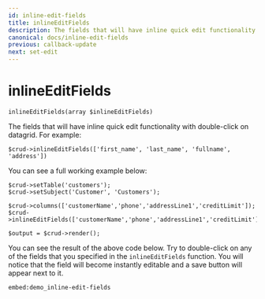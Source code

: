 ```yaml
---
id: inline-edit-fields
title: inlineEditFields
description: The fields that will have inline quick edit functionality with double-click on datagrid.
canonical: docs/inline-edit-fields
previous: callback-update
next: set-edit
---
```


# inlineEditFields

<pre><code class="language-php">inlineEditFields(array $inlineEditFields)</code></pre>

The fields that will have inline quick edit functionality with double-click on datagrid. For example:
<pre><code class="language-php">$crud->inlineEditFields(['first_name', 'last_name', 'fullname', 'address'])</code></pre>

You can see a full working example below:
<pre><code class="language-php">$crud->setTable('customers');
$crud->setSubject('Customer', 'Customers');

$crud->columns(['customerName','phone','addressLine1','creditLimit']);
$crud->inlineEditFields(['customerName','phone','addressLine1','creditLimit']);

$output = $crud->render();</code></pre>

You can see the result of the above code below. Try to double-click on any of the fields that you specified in 
the `inlineEditFields` function. You will notice that the field will become instantly editable and a save button will 
appear next to it.

`embed:demo_inline-edit-fields`